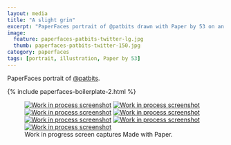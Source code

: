 ```yaml
---
layout: media
title: "A slight grin"
excerpt: "PaperFaces portrait of @patbits drawn with Paper by 53 on an iPad."
image: 
  feature: paperfaces-patbits-twitter-lg.jpg
  thumb: paperfaces-patbits-twitter-150.jpg
category: paperfaces
tags: [portrait, illustration, Paper by 53]
---
```


PaperFaces portrait of [@patbits](http://twitter.com/patbits).

{% include paperfaces-boilerplate-2.html %}

<figure class="third">
	<a href="{{ site.url }}/images/paperfaces-patbits-process-1-lg.jpg"><img src="{{ site.url }}/images/paperfaces-patbits-process-1-600.jpg" alt="Work in process screenshot"></a>
	<a href="{{ site.url }}/images/paperfaces-patbits-process-2-lg.jpg"><img src="{{ site.url }}/images/paperfaces-patbits-process-2-600.jpg" alt="Work in process screenshot"></a>
	<a href="{{ site.url }}/images/paperfaces-patbits-process-3-lg.jpg"><img src="{{ site.url }}/images/paperfaces-patbits-process-3-600.jpg" alt="Work in process screenshot"></a>
	<a href="{{ site.url }}/images/paperfaces-patbits-process-4-lg.jpg"><img src="{{ site.url }}/images/paperfaces-patbits-process-4-600.jpg" alt="Work in process screenshot"></a>
	<a href="{{ site.url }}/images/paperfaces-patbits-process-5-lg.jpg"><img src="{{ site.url }}/images/paperfaces-patbits-process-5-600.jpg" alt="Work in process screenshot"></a>
	<a href="{{ site.url }}/images/paperfaces-patbits-process-6-lg.jpg"><img src="{{ site.url }}/images/paperfaces-patbits-process-6-600.jpg" alt="Work in process screenshot"></a>
	<a href="{{ site.url }}/images/paperfaces-patbits-process-7-lg.jpg"><img src="{{ site.url }}/images/paperfaces-patbits-process-7-600.jpg" alt="Work in process screenshot"></a>
	<figcaption>Work in progress screen captures Made with Paper.</figcaption>
</figure>